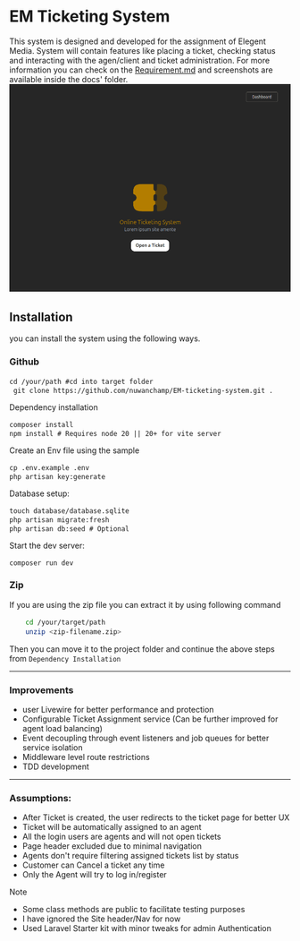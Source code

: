 
# EM Ticketing System
This system is designed and developed for the assignment of Elegent Media. System will contain features like placing a
ticket, checking status and interacting with the agen/client and ticket administration. For more information you can 
check on the [Requirement.md](https://github.com/nuwanchamp/EM-ticketing-system/blob/main/Requirements.md) and 
screenshots are available inside the docs' folder.
![Ticketing System Screenshot](docs/screenshots/Screenshot-from-2025-07-28-00-29-15.png)

## Installation
you can install the system using the following ways.
### Github  
```shell
cd /your/path #cd into target folder
 git clone https://github.com/nuwanchamp/EM-ticketing-system.git .
```
Dependency installation

```shell
composer install
npm install # Requires node 20 || 20+ for vite server
```
Create an Env file using the sample
```shell
cp .env.example .env
php artisan key:generate
```
Database setup:
```shell
touch database/database.sqlite
php artisan migrate:fresh
php artisan db:seed # Optional
```
Start the dev server:
```shell
composer run dev
```

### Zip
If you are using the zip file you can extract it by using following command

```sh
    cd /your/target/path
    unzip <zip-filename.zip> 
```
Then you can move it to the project folder and continue the above steps from `Dependency Installation`

---

### Improvements
- user Livewire for better performance and protection
- Configurable Ticket Assignment service (Can be further improved for agent load balancing) 
- Event decoupling through event listeners and job queues for better service isolation
- Middleware level route restrictions
- TDD development
--- 

### Assumptions:
- After Ticket is created, the user redirects to the ticket page for better UX
- Ticket will be automatically assigned to an agent
- All the login users are agents and will not open tickets 
- Page header excluded due to minimal navigation
- Agents don't require filtering assigned tickets list by status
- Customer can Cancel a ticket any time
- Only the Agent will try to log in/register


> [!NOTE]
> - Some class methods are public to facilitate testing purposes
> - I have ignored the Site header/Nav for now
> - Used Laravel Starter kit with minor tweaks for admin Authentication
